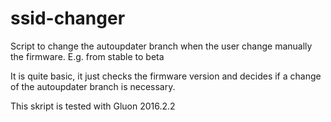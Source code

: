 ssid-changer
============

Script to change the autoupdater branch when the user change manually the firmware. E.g. from stable to beta

It is quite basic, it just checks the firmware version and decides if a change of the autoupdater branch is necessary.

This skript is tested with Gluon 2016.2.2
